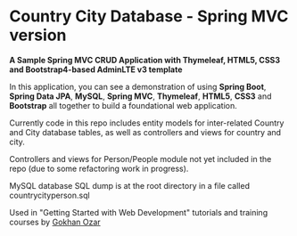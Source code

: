 # Country City Database - Spring MVC version
**A Sample Spring MVC CRUD Application with Thymeleaf, HTML5, CSS3 and Bootstrap4-based AdminLTE v3 template**

In this application, you can see a demonstration of using **Spring Boot**, **Spring Data JPA**, **MySQL**, **Spring MVC**, **Thymeleaf**, **HTML5**, **CSS3** and **Bootstrap** all together to build a foundational web application.

Currently code in this repo includes entity models for inter-related Country and City database tables, as well as controllers and views for country and city.

Controllers and views for Person/People module not yet included in the repo (due to some refactoring work in progress).

MySQL database SQL dump is at the root directory in a file called countrycityperson.sql

Used in "Getting Started with Web Development" tutorials and training courses by [Gokhan Ozar](https://gokhan.ozar.net "All Systems GO") 
